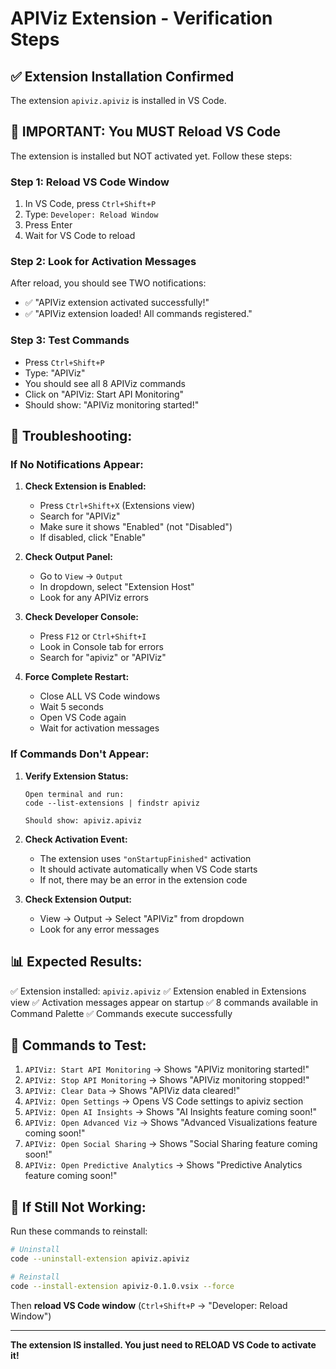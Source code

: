 # APIViz Extension - Verification Steps

## ✅ Extension Installation Confirmed

The extension `apiviz.apiviz` is installed in VS Code.

## 🔄 **IMPORTANT: You MUST Reload VS Code**

The extension is installed but NOT activated yet. Follow these steps:

### **Step 1: Reload VS Code Window**
1. In VS Code, press `Ctrl+Shift+P`
2. Type: `Developer: Reload Window`
3. Press Enter
4. Wait for VS Code to reload

### **Step 2: Look for Activation Messages**
After reload, you should see TWO notifications:
- ✅ "APIViz extension activated successfully!"
- ✅ "APIViz extension loaded! All commands registered."

### **Step 3: Test Commands**
- Press `Ctrl+Shift+P`
- Type: "APIViz"
- You should see all 8 APIViz commands
- Click on "APIViz: Start API Monitoring"
- Should show: "APIViz monitoring started!"

## 🚨 **Troubleshooting:**

### If No Notifications Appear:

1. **Check Extension is Enabled:**
   - Press `Ctrl+Shift+X` (Extensions view)
   - Search for "APIViz"
   - Make sure it shows "Enabled" (not "Disabled")
   - If disabled, click "Enable"

2. **Check Output Panel:**
   - Go to `View` → `Output`
   - In dropdown, select "Extension Host"
   - Look for any APIViz errors

3. **Check Developer Console:**
   - Press `F12` or `Ctrl+Shift+I`
   - Look in Console tab for errors
   - Search for "apiviz" or "APIViz"

4. **Force Complete Restart:**
   - Close ALL VS Code windows
   - Wait 5 seconds
   - Open VS Code again
   - Wait for activation messages

### If Commands Don't Appear:

1. **Verify Extension Status:**
   ```
   Open terminal and run:
   code --list-extensions | findstr apiviz
   
   Should show: apiviz.apiviz
   ```

2. **Check Activation Event:**
   - The extension uses `"onStartupFinished"` activation
   - It should activate automatically when VS Code starts
   - If not, there may be an error in the extension code

3. **Check Extension Output:**
   - View → Output → Select "APIViz" from dropdown
   - Look for any error messages

## 📊 **Expected Results:**

✅ Extension installed: `apiviz.apiviz`
✅ Extension enabled in Extensions view
✅ Activation messages appear on startup
✅ 8 commands available in Command Palette
✅ Commands execute successfully

## 🎯 **Commands to Test:**

1. `APIViz: Start API Monitoring` → Shows "APIViz monitoring started!"
2. `APIViz: Stop API Monitoring` → Shows "APIViz monitoring stopped!"
3. `APIViz: Clear Data` → Shows "APIViz data cleared!"
4. `APIViz: Open Settings` → Opens VS Code settings to apiviz section
5. `APIViz: Open AI Insights` → Shows "AI Insights feature coming soon!"
6. `APIViz: Open Advanced Viz` → Shows "Advanced Visualizations feature coming soon!"
7. `APIViz: Open Social Sharing` → Shows "Social Sharing feature coming soon!"
8. `APIViz: Open Predictive Analytics` → Shows "Predictive Analytics feature coming soon!"

## 🔧 **If Still Not Working:**

Run these commands to reinstall:

```bash
# Uninstall
code --uninstall-extension apiviz.apiviz

# Reinstall
code --install-extension apiviz-0.1.0.vsix --force
```

Then **reload VS Code window** (`Ctrl+Shift+P` → "Developer: Reload Window")

---

**The extension IS installed. You just need to RELOAD VS Code to activate it!**
